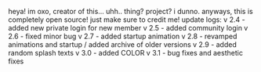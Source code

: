 heya! im oxo, creator of this... uhh.. thing? project? i dunno. anyways, this is completely open source! just make sure to credit me!
update logs:
v 2.4 - added new private login for new member
v 2.5 - added community login
v 2.6 - fixed minor bug
v 2.7 - added startup animation
v 2.8 - revamped animations and startup / added archive of older versions
v 2.9 - added random splash texts
v 3.0 - added COLOR
v 3.1 - bug fixes and aesthetic fixes
